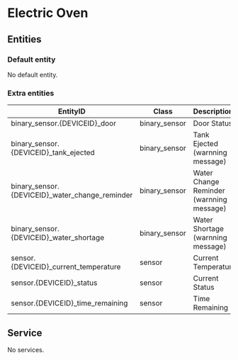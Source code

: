 # Electric Oven

## Entities
### Default entity
No default entity.

### Extra entities

| EntityID                                       | Class         | Description                              |
|------------------------------------------------|---------------|------------------------------------------|
| binary_sensor.{DEVICEID}_door                  | binary_sensor | Door Status                              |
| binary_sensor.{DEVICEID}_tank_ejected          | binary_sensor | Tank Ejected (warnning message)          |
| binary_sensor.{DEVICEID}_water_change_reminder | binary_sensor | Water Change Reminder (warnning message) |
| binary_sensor.{DEVICEID}_water_shortage        | binary_sensor | Water Shortage (warnning message)        |
| sensor.{DEVICEID}_current_temperature          | sensor        | Current Temperatur                       |
| sensor.{DEVICEID}_status                       | sensor        | Current Status                           |
| sensor.{DEVICEID}_time_remaining               | sensor        | Time Remaining                           |

## Service
No services.